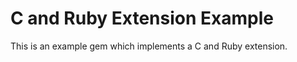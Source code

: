 C and Ruby Extension Example
=========

This is an example gem which implements a C and Ruby extension.

